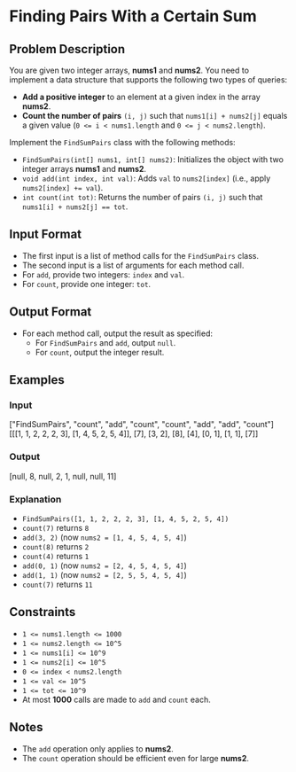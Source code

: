 # Finding Pairs With a Certain Sum

## Problem Description
You are given two integer arrays, **nums1** and **nums2**. You need to implement a data structure that supports the following two types of queries:

- **Add a positive integer** to an element at a given index in the array **nums2**.
- **Count the number of pairs** `(i, j)` such that `nums1[i] + nums2[j]` equals a given value (`0 <= i < nums1.length` and `0 <= j < nums2.length`).

Implement the `FindSumPairs` class with the following methods:
- `FindSumPairs(int[] nums1, int[] nums2)`: Initializes the object with two integer arrays **nums1** and **nums2**.
- `void add(int index, int val)`: Adds `val` to `nums2[index]` (i.e., apply `nums2[index] += val`).
- `int count(int tot)`: Returns the number of pairs `(i, j)` such that `nums1[i] + nums2[j] == tot`.

## Input Format
- The first input is a list of method calls for the `FindSumPairs` class.
- The second input is a list of arguments for each method call.
- For `add`, provide two integers: `index` and `val`.
- For `count`, provide one integer: `tot`.

## Output Format
- For each method call, output the result as specified:
  - For `FindSumPairs` and `add`, output `null`.
  - For `count`, output the integer result.

## Examples

### Input
["FindSumPairs", "count", "add", "count", "count", "add", "add", "count"]<br/>
[[[1, 1, 2, 2, 2, 3], [1, 4, 5, 2, 5, 4]], [7], [3, 2], [8], [4], [0, 1], [1, 1], [7]]<br/>

### Output
[null, 8, null, 2, 1, null, null, 11]<br/>

### Explanation
- `FindSumPairs([1, 1, 2, 2, 2, 3], [1, 4, 5, 2, 5, 4])`<br/>
- `count(7)` returns `8`<br/>
- `add(3, 2)` (now `nums2 = [1, 4, 5, 4, 5, 4]`)<br/>
- `count(8)` returns `2`<br/>
- `count(4)` returns `1`<br/>
- `add(0, 1)` (now `nums2 = [2, 4, 5, 4, 5, 4]`)<br/>
- `add(1, 1)` (now `nums2 = [2, 5, 5, 4, 5, 4]`)<br/>
- `count(7)` returns `11`<br/>

## Constraints
- `1 <= nums1.length <= 1000`
- `1 <= nums2.length <= 10^5`
- `1 <= nums1[i] <= 10^9`
- `1 <= nums2[i] <= 10^5`
- `0 <= index < nums2.length`
- `1 <= val <= 10^5`
- `1 <= tot <= 10^9`
- At most **1000** calls are made to `add` and `count` each.

## Notes
- The `add` operation only applies to **nums2**.
- The `count` operation should be efficient even for large **nums2**.

